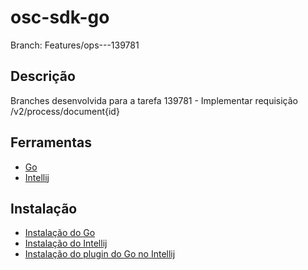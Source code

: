 # osc-sdk-go

Branch: Features/ops---139781

## Descrição

Branches desenvolvida para a tarefa 139781 - Implementar requisição /v2/process/document{id}

## Ferramentas

- [Go](https://golang.org/)
- [Intellij](https://www.jetbrains.com/pt-br/idea/)

## Instalação

- [Instalação do Go](https://golang.org/doc/install)
- [Instalação do Intellij](https://www.jetbrains.com/help/idea/installation-guide.html)
- [Instalação do plugin do Go no Intellij](https://www.jetbrains.com/help/idea/2016.3/go-plugin.html)
